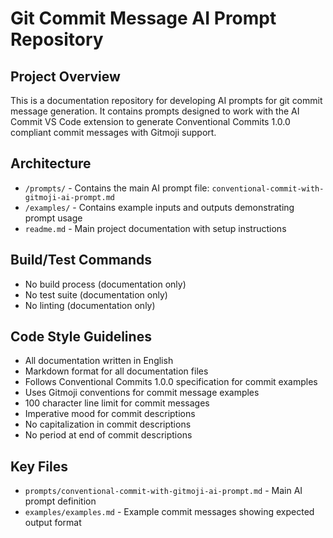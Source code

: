 # Git Commit Message AI Prompt Repository

## Project Overview
This is a documentation repository for developing AI prompts for git commit message generation. It contains prompts designed to work with the AI Commit VS Code extension to generate Conventional Commits 1.0.0 compliant commit messages with Gitmoji support.

## Architecture
- `/prompts/` - Contains the main AI prompt file: `conventional-commit-with-gitmoji-ai-prompt.md`
- `/examples/` - Contains example inputs and outputs demonstrating prompt usage
- `readme.md` - Main project documentation with setup instructions

## Build/Test Commands
- No build process (documentation only)
- No test suite (documentation only)
- No linting (documentation only)

## Code Style Guidelines
- All documentation written in English
- Markdown format for all documentation files
- Follows Conventional Commits 1.0.0 specification for commit examples
- Uses Gitmoji conventions for commit message examples
- 100 character line limit for commit messages
- Imperative mood for commit descriptions
- No capitalization in commit descriptions
- No period at end of commit descriptions

## Key Files
- `prompts/conventional-commit-with-gitmoji-ai-prompt.md` - Main AI prompt definition
- `examples/examples.md` - Example commit messages showing expected output format
